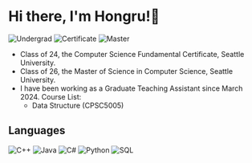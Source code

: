 # Hi there, I'm Hongru!👋

<!--
**AladdinPP/AladdinPP** is a ✨ _special_ ✨ repository because its `README.md` (this file) appears on your GitHub profile.

Here are some ideas to get you started:

- 🔭 I’m currently working on ...
- 🌱 I’m currently learning ...
- 👯 I’m looking to collaborate on ...
- 🤔 I’m looking for help with ...
- 💬 Ask me about ...
- 📫 How to reach me: ...
- 😄 Pronouns: ...
- ⚡ Fun fact: ...
-->
![Undergrad](https://img.shields.io/badge/Undergrad-RUC-AE0B2A)
![Certificate](https://img.shields.io/badge/Certificate-SeattleU-EF4135)
![Master](https://img.shields.io/badge/Master-SeattleU-EF4135)
- Class of 24, the Computer Science Fundamental Certificate, Seattle University.
- Class of 26, the Master of Science in Computer Science, Seattle University.
- I have been working as a Graduate Teaching Assistant since March 2024. Course List:
  - Data Structure (CPSC5005)

## Languages

![C++](https://img.shields.io/badge/-C%2B%2B-044F88?logo=cplusplus&labelColor=000000)
![Java](https://img.shields.io/badge/-Java-F89820)
![C#](https://img.shields.io/badge/C%23-%23512BD4?logo=csharp&logoColor=%23fffffff&labelColor=%23000000)
![Python](https://img.shields.io/badge/-Python-4584B6?logo=python&labelColor=000000)
![SQL](https://img.shields.io/badge/-SQL-000000?logo=mysql&labelColor=ffffff)

